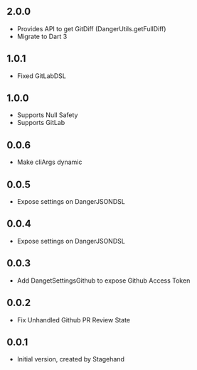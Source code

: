 ## 2.0.0

- Provides API to get GitDiff (DangerUtils.getFullDiff)
- Migrate to Dart 3

## 1.0.1

- Fixed GitLabDSL

## 1.0.0

- Supports Null Safety
- Supports GitLab

## 0.0.6
- Make cliArgs dynamic

## 0.0.5

- Expose settings on DangerJSONDSL

## 0.0.4

- Expose settings on DangerJSONDSL

## 0.0.3

- Add DangetSettingsGithub to expose Github Access Token

## 0.0.2

- Fix Unhandled Github PR Review State

## 0.0.1

- Initial version, created by Stagehand

